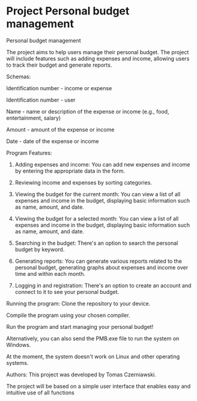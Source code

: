 # Project Personal budget management
Personal budget management

The project aims to help users manage their personal budget. The project will include features such as adding expenses and income, allowing users to track their budget and generate reports.

Schemas:

Identification number - income or expense

Identification number - user

Name - name or description of the expense or income (e.g., food, entertainment, salary)

Amount - amount of the expense or income

Date - date of the expense or income

Program Features:
1. Adding expenses and income: You can add new expenses and income by entering the appropriate data in the form.

2. Reviewing income and expenses by sorting categories.

3. Viewing the budget for the current month: You can view a list of all expenses and income in the budget, displaying basic information such as name, amount, and date.

4. Viewing the budget for a selected month: You can view a list of all expenses and income in the budget, displaying basic information such as name, amount, and date.

4. Searching in the budget: There's an option to search the personal budget by keyword.

5. Generating reports: You can generate various reports related to the personal budget, generating graphs about expenses and income over time and within each month.

7. Logging in and registration: There's an option to create an account and connect to it to see your personal budget.

Running the program:
Clone the repository to your device.

Compile the program using your chosen compiler.

Run the program and start managing your personal budget!

Alternatively, you can also send the PMB.exe file to run the system on Windows.

At the moment, the system doesn't work on Linux and other operating systems.

Authors:
This project was developed by Tomas Czerniawski.

The project will be based on a simple user interface that enables easy and intuitive use of all functions
